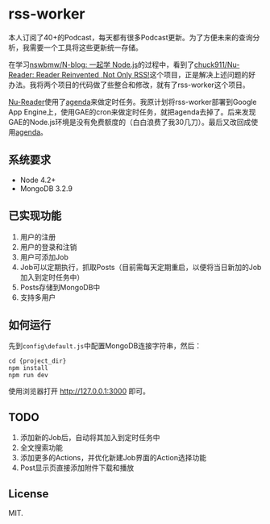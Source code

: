 # rss-worker


本人订阅了40+的Podcast，每天都有很多Podcast更新。为了方便未来的查询分析，我需要一个工具将这些更新统一存储。


在学习[nswbmw/N-blog: 一起学 Node.js](https://github.com/nswbmw/N-blog)的过程中，看到了[chuck911/Nu-Reader: Reader Reinvented ,Not Only RSS!](https://github.com/chuck911/Nu-Reader)这个项目，正是解决上述问题的好办法。我将两个项目的代码做了些整合和修改，就有了rss-worker这个项目。


[Nu-Reader](https://github.com/chuck911/Nu-Reader)使用了[agenda](https://github.com/rschmukler/agenda)来做定时任务。我原计划将rss-worker部署到Google App Engine上，使用GAE的cron来做定时任务，就把agenda去掉了。后来发现GAE的Node.js环境是没有免费额度的（白白浪费了我30几刀）。最后又改回成使用[agenda](https://github.com/rschmukler/agenda)。


## 系统要求

*	Node 4.2+
*	MongoDB 3.2.9


## 已实现功能

1. 用户的注册
2. 用户的登录和注销
3. 用户可添加Job
4. Job可以定期执行，抓取Posts（目前需每天定期重启，以便将当日新加的Job加入到定时任务中）
5. Posts存储到MongoDB中
6. 支持多用户


## 如何运行

先到`config\default.js`中配置MongoDB连接字符串，然后：

```
cd {project_dir}
npm install
npm run dev
```

使用浏览器打开 http://127.0.0.1:3000 即可。



## TODO

1. 添加新的Job后，自动将其加入到定时任务中
2. 全文搜索功能
3. 添加更多的Actions，并优化新建Job界面的Action选择功能
4. Post显示页直接添加附件下载和播放


## License

MIT.


